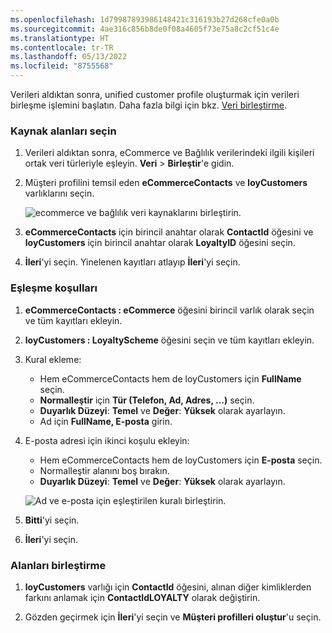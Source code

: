 ```yaml
---
ms.openlocfilehash: 1d79987893986148421c316193b27d268cfe0a0b
ms.sourcegitcommit: 4ae316c856b8de0f08a4605f73e75a8c2cf51c4e
ms.translationtype: HT
ms.contentlocale: tr-TR
ms.lasthandoff: 05/13/2022
ms.locfileid: "8755568"
---
```

Verileri aldıktan sonra, unified customer profile oluşturmak için verileri birleşme işlemini başlatın. Daha fazla bilgi için bkz. [Veri birleştirme](../data-unification.md).

### <a name="select-source-fields"></a>Kaynak alanları seçin

1. Verileri aldıktan sonra, eCommerce ve Bağlılık verilerindeki ilgili kişileri ortak veri türleriyle eşleyin. **Veri** > **Birleştir**'e gidin.

1. Müşteri profilini temsil eden **eCommerceContacts** ve **loyCustomers** varlıklarını seçin.

   ![ecommerce ve bağlılık veri kaynaklarını birleştirin.](../media/unify-ecommerce-loyalty.png)

1. **eCommerceContacts** için birincil anahtar olarak **ContactId** öğesini ve **loyCustomers** için birincil anahtar olarak **LoyaltyID** öğesini seçin.

1. **İleri**'yi seçin. Yinelenen kayıtları atlayıp **İleri**'yi seçin.

### <a name="match-conditions"></a>Eşleşme koşulları

1. **eCommerceContacts : eCommerce** öğesini birincil varlık olarak seçin ve tüm kayıtları ekleyin.

1. **loyCustomers : LoyaltyScheme** öğesini seçin ve tüm kayıtları ekleyin.

1. Kural ekleme:
   - Hem eCommerceContacts hem de loyCustomers için **FullName** seçin.
   - **Normalleştir** için **Tür (Telefon, Ad, Adres, ...)** seçin.
   - **Duyarlık Düzeyi**: **Temel** ve **Değer**: **Yüksek** olarak ayarlayın.
   - Ad için **FullName, E-posta** girin.

1. E-posta adresi için ikinci koşulu ekleyin:
   - Hem eCommerceContacts hem de loyCustomers için **E-posta** seçin.
   - Normalleştir alanını boş bırakın.
   - **Duyarlık Düzeyi**: **Temel** ve **Değer**: **Yüksek** olarak ayarlayın.

   ![Ad ve e-posta için eşleştirilen kuralı birleştirin.](../media/unify-match-rule.png)

1. **Bitti**'yi seçin.

1. **İleri**'yi seçin.

### <a name="unify-fields"></a>Alanları birleştirme

1. **loyCustomers** varlığı için **ContactId** öğesini, alınan diğer kimliklerden farkını anlamak için **ContactIdLOYALTY** olarak değiştirin.

1. Gözden geçirmek için **İleri**'yi seçin ve **Müşteri profilleri oluştur**'u seçin.
